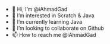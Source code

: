 - 👋 Hi, I’m @iAhmadGad
- 👀 I’m interested in Scratch & Java
- 🌱 I’m currently learning Java
- 💞️ I’m looking to collaborate on Github
- 📫 How to reach me @iAhmadGad 

<!---
# My creations:
> [![Java simple calcultor](https://github.com/iAhmadGad/iAhmadGad/blob/b193c9751bb2a32ab5471c3c30cc1da50c672d8a/imgs/img1.JPG)](https://github.com/iAhmadGad/SimpleCalculator.Java)
>  
> [![Java simple calcultor console](https://github.com/iAhmadGad/iAhmadGad/blob/b193c9751bb2a32ab5471c3c30cc1da50c672d8a/imgs/img2.JPG)](https://github.com/iAhmadGad/SimpleCalculatorConsole.Java)
>  
> [![Java simple calcultor console](https://github.com/iAhmadGad/iAhmadGad/blob/b193c9751bb2a32ab5471c3c30cc1da50c672d8a/imgs/img3.JPG)](https://github.com/iAhmadGad/SimpleQuizConsole.Java)
--->

<!---
iAhmadGad/iAhmadGad is a ✨ special ✨ repository because its `README.md` (this file) appears on your GitHub profile.
You can click the Preview link to take a look at your changes.
--->

